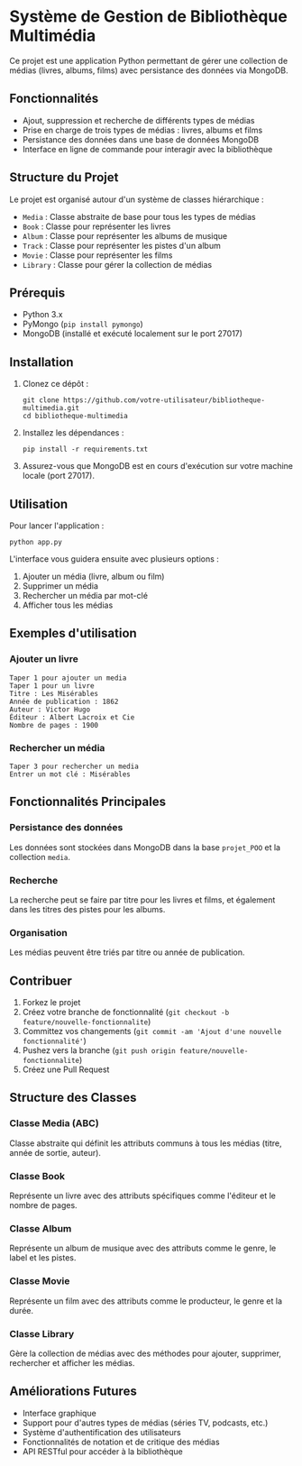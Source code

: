 # Système de Gestion de Bibliothèque Multimédia

Ce projet est une application Python permettant de gérer une collection de médias (livres, albums, films) avec persistance des données via MongoDB.

## Fonctionnalités

- Ajout, suppression et recherche de différents types de médias
- Prise en charge de trois types de médias : livres, albums et films
- Persistance des données dans une base de données MongoDB
- Interface en ligne de commande pour interagir avec la bibliothèque

## Structure du Projet

Le projet est organisé autour d'un système de classes hiérarchique :

- `Media` : Classe abstraite de base pour tous les types de médias
- `Book` : Classe pour représenter les livres
- `Album` : Classe pour représenter les albums de musique
- `Track` : Classe pour représenter les pistes d'un album
- `Movie` : Classe pour représenter les films
- `Library` : Classe pour gérer la collection de médias

## Prérequis

- Python 3.x
- PyMongo (`pip install pymongo`)
- MongoDB (installé et exécuté localement sur le port 27017)

## Installation

1. Clonez ce dépôt :
   ```
   git clone https://github.com/votre-utilisateur/bibliotheque-multimedia.git
   cd bibliotheque-multimedia
   ```

2. Installez les dépendances :
   ```
   pip install -r requirements.txt
   ```

3. Assurez-vous que MongoDB est en cours d'exécution sur votre machine locale (port 27017).

## Utilisation

Pour lancer l'application :

```
python app.py
```

L'interface vous guidera ensuite avec plusieurs options :
1. Ajouter un média (livre, album ou film)
2. Supprimer un média 
3. Rechercher un média par mot-clé
4. Afficher tous les médias

## Exemples d'utilisation

### Ajouter un livre
```
Taper 1 pour ajouter un media
Taper 1 pour un livre
Titre : Les Misérables
Année de publication : 1862
Auteur : Victor Hugo
Éditeur : Albert Lacroix et Cie
Nombre de pages : 1900
```

### Rechercher un média
```
Taper 3 pour rechercher un media
Entrer un mot clé : Misérables
```

## Fonctionnalités Principales

### Persistance des données
Les données sont stockées dans MongoDB dans la base `projet_POO` et la collection `media`.

### Recherche
La recherche peut se faire par titre pour les livres et films, et également dans les titres des pistes pour les albums.

### Organisation
Les médias peuvent être triés par titre ou année de publication.

## Contribuer

1. Forkez le projet
2. Créez votre branche de fonctionnalité (`git checkout -b feature/nouvelle-fonctionnalite`)
3. Committez vos changements (`git commit -am 'Ajout d'une nouvelle fonctionnalité'`)
4. Pushez vers la branche (`git push origin feature/nouvelle-fonctionnalite`)
5. Créez une Pull Request

## Structure des Classes

### Classe Media (ABC)
Classe abstraite qui définit les attributs communs à tous les médias (titre, année de sortie, auteur).

### Classe Book
Représente un livre avec des attributs spécifiques comme l'éditeur et le nombre de pages.

### Classe Album
Représente un album de musique avec des attributs comme le genre, le label et les pistes.

### Classe Movie
Représente un film avec des attributs comme le producteur, le genre et la durée.

### Classe Library
Gère la collection de médias avec des méthodes pour ajouter, supprimer, rechercher et afficher les médias.

## Améliorations Futures

- Interface graphique
- Support pour d'autres types de médias (séries TV, podcasts, etc.)
- Système d'authentification des utilisateurs
- Fonctionnalités de notation et de critique des médias
- API RESTful pour accéder à la bibliothèque
